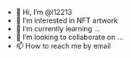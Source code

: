 - 👋 Hi, I’m @l12213
- 👀 I’m interested in NFT artwork
- 🌱 I’m currently learning ...
- 💞️ I’m looking to collaborate on ...
- 📫 How to reach me by email

<!---
l12213/l12213 is a ✨ special ✨ repository because its `README.md` (this file) appears on your GitHub profile.
You can click the Preview link to take a look at your changes.
--->
